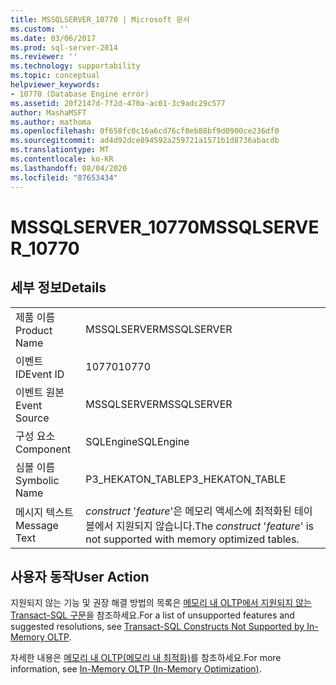 ```yaml
---
title: MSSQLSERVER_10770 | Microsoft 문서
ms.custom: ''
ms.date: 03/06/2017
ms.prod: sql-server-2014
ms.reviewer: ''
ms.technology: supportability
ms.topic: conceptual
helpviewer_keywords:
- 10770 (Database Engine error)
ms.assetid: 20f2147d-7f2d-470a-ac01-3c9adc29c577
author: MashaMSFT
ms.author: mathoma
ms.openlocfilehash: 0f658fc0c16a6cd76cf8eb88bf9d0900ce236df0
ms.sourcegitcommit: ad4d92dce894592a259721a1571b1d8736abacdb
ms.translationtype: MT
ms.contentlocale: ko-KR
ms.lasthandoff: 08/04/2020
ms.locfileid: "87653434"
---
```

# <a name="mssqlserver_10770"></a><span data-ttu-id="db56a-102">MSSQLSERVER_10770</span><span class="sxs-lookup"><span data-stu-id="db56a-102">MSSQLSERVER_10770</span></span>
    
## <a name="details"></a><span data-ttu-id="db56a-103">세부 정보</span><span class="sxs-lookup"><span data-stu-id="db56a-103">Details</span></span>  
  
|||  
|-|-|  
|<span data-ttu-id="db56a-104">제품 이름</span><span class="sxs-lookup"><span data-stu-id="db56a-104">Product Name</span></span>|<span data-ttu-id="db56a-105">MSSQLSERVER</span><span class="sxs-lookup"><span data-stu-id="db56a-105">MSSQLSERVER</span></span>|  
|<span data-ttu-id="db56a-106">이벤트 ID</span><span class="sxs-lookup"><span data-stu-id="db56a-106">Event ID</span></span>|<span data-ttu-id="db56a-107">10770</span><span class="sxs-lookup"><span data-stu-id="db56a-107">10770</span></span>|  
|<span data-ttu-id="db56a-108">이벤트 원본</span><span class="sxs-lookup"><span data-stu-id="db56a-108">Event Source</span></span>|<span data-ttu-id="db56a-109">MSSQLSERVER</span><span class="sxs-lookup"><span data-stu-id="db56a-109">MSSQLSERVER</span></span>|  
|<span data-ttu-id="db56a-110">구성 요소</span><span class="sxs-lookup"><span data-stu-id="db56a-110">Component</span></span>|<span data-ttu-id="db56a-111">SQLEngine</span><span class="sxs-lookup"><span data-stu-id="db56a-111">SQLEngine</span></span>|  
|<span data-ttu-id="db56a-112">심볼 이름</span><span class="sxs-lookup"><span data-stu-id="db56a-112">Symbolic Name</span></span>|<span data-ttu-id="db56a-113">P3_HEKATON_TABLE</span><span class="sxs-lookup"><span data-stu-id="db56a-113">P3_HEKATON_TABLE</span></span>|  
|<span data-ttu-id="db56a-114">메시지 텍스트</span><span class="sxs-lookup"><span data-stu-id="db56a-114">Message Text</span></span>|<span data-ttu-id="db56a-115">*construct* '*feature*'은 메모리 액세스에 최적화된 테이블에서 지원되지 않습니다.</span><span class="sxs-lookup"><span data-stu-id="db56a-115">The *construct* '*feature*' is not supported with memory optimized tables.</span></span>|  
  
## <a name="user-action"></a><span data-ttu-id="db56a-116">사용자 동작</span><span class="sxs-lookup"><span data-stu-id="db56a-116">User Action</span></span>  
 <span data-ttu-id="db56a-117">지원되지 않는 기능 및 권장 해결 방법의 목록은 [메모리 내 OLTP에서 지원되지 않는 Transact-SQL 구문](../in-memory-oltp/transact-sql-constructs-not-supported-by-in-memory-oltp.md)을 참조하세요.</span><span class="sxs-lookup"><span data-stu-id="db56a-117">For a list of unsupported features and suggested resolutions, see [Transact-SQL Constructs Not Supported by In-Memory OLTP](../in-memory-oltp/transact-sql-constructs-not-supported-by-in-memory-oltp.md).</span></span>  
  
 <span data-ttu-id="db56a-118">자세한 내용은 [메모리 내 OLTP&#40;메모리 내 최적화&#41;](../in-memory-oltp/in-memory-oltp-in-memory-optimization.md)를 참조하세요.</span><span class="sxs-lookup"><span data-stu-id="db56a-118">For more information, see [In-Memory OLTP &#40;In-Memory Optimization&#41;](../in-memory-oltp/in-memory-oltp-in-memory-optimization.md).</span></span>  
  
  
